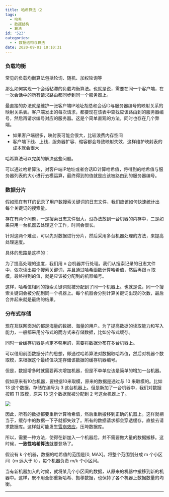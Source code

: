 ```yaml
---
title: 哈希算法（2
tags:
  - 哈希
  - 数据结构
  - 算法
id: '523'
categories:
  - - 数据结构与算法
date: 2020-09-01 10:10:31
---
```


### 负载均衡

常见的负载均衡算法包括轮询、随机、加权轮询等

那么如何实现一个会话粘滞的负载均衡算法。也就是说，需要在同一个客户端，在一次会话中的所有请求路由都同步到同一个服务器上。

最直接的办法就是维护一张客户端IP地址胡总和会话ID与服务器编号的映射关系的映射关系表。客户端发出的每次请求，都要现在该表中查找应该路由到的服务器编号，然后再请求编号对应的服务器。这是个简单直观的方法，同时也存在几个弊端。

*   如果客户端很多，映射表可能会很大，比较浪费内存空间
*   客户端下线、上线，服务器扩容、缩容都会导致映射失效，这样维护映射表的成本就会很大

哈希算法可以完美的解决这些问题。

可以通过哈希算法，对客户端IP地址或者会话ID计算哈希值，将得到的哈希值与服务器列表的大小进行去模运算，最终得到的值就是应该被路由到的服务器编号。

### 数据分片

假如现在有1T的记录了用户数搜索关键词的日志文件，我们应该如何快速统计出每个关键词的搜索量。

存在有两个问题，一是搜索日志文件很大，没办法放到一台机器的内存中，二是如果只用一台机器去处理这个工作，时间会很长。

针对这两个难点，可以先对数据进行分片，然后采用多台机器处理的方法，来提高处理速度。

具体的思路是这样的：

为了提高处理的速度，我们用 n 台机器并行处理。我们从搜索记录的日志文件中，依次读出每个搜索关键词，并且通过哈希函数计算哈希值，然后再跟 n 取模，最终得到的值，就是应该被分配到的机器编号。

这样，哈希值相同的搜索关键词就被分配到了同一个机器上。也就是说，同一个搜索关键词会被分配到同一个机器上。每个机器会分别计算关键词出现的次数，最后合并起来就是最终的结果。

### 分布式存储

现在互联网面对的都是海量的数据、海量的用户。为了提高数据的读取能力和写入能力，一般都采用分布式的而方式来存储数据，比如分布式缓存。

同时一台缓存机器是肯定不够用的，需要将数据分布在多台机器上。

可以借用前面数据分片的思想，即通过哈希算法对数据取哈希值，然后对机器个数取模，来根据这个最终值决定存储该数据的缓存机器编号。

但是，数据增多时就需要再次增加机器，但是不单单应该是简单的增加一台机器。

假如原来有10台机器，要根据10来取模，原来的数据是通过与 10 来取模的。比如 13 这个数据，存储在编号为 3 这台机器上。但是新加了一台机器中，我们对数据按照 11 取模，原来 13 这个数据就被分配到 2 号这台机器上了。

![](https://static001.geekbang.org/resource/image/13/7c/138b060ee522cd2eae83c0c31a16bc7c.jpg)

因此，所有的数据都要重新计算哈希值，然后重新搬移到正确的机器上。这样就相当于，缓存中的数据一下子就都失效了。所有的数据请求都会穿透缓存，直接去请求数据库。这样就可能发生[雪崩效应](https://zh.wikipedia.org/wiki/%E9%9B%AA%E5%B4%A9%E6%95%88%E5%BA%94)，压垮数据库。

所以，需要一种方法，使得在新加入一个机器后，并不需要做大量的数据搬移。这时候，**一致性哈希算法**就要登场了。

假设有 k 个机器，数据的哈希值的范围是[0, MAX]。将整个范围划分成 m 个小区间（m 远大于 k），每个机器负责 m/k 个小区间。

当有新机器加入的时候，就将某几个小区间的数据，从原来的机器中搬移到新的机器中。这样，既不用全部重新哈希、搬移数据，也保持了各个机器上数据数量的均衡。

* * *